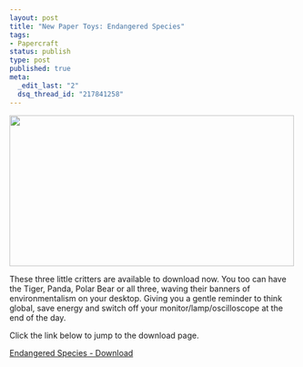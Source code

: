 ```yaml
--- 
layout: post
title: "New Paper Toys: Endangered Species"
tags: 
- Papercraft
status: publish
type: post
published: true
meta: 
  _edit_last: "2"
  dsq_thread_id: "217841258"
---
```

<p class="alignc"><a href="http://www.craig-russell.co.uk/papertoys/endangered-species/"><img class="aligncenter size-full wp-image-78" title="endangered-species" src="http://www.craig-russell.co.uk/wp-content/uploads/2008/09/endangered-species.jpg" alt="" width="500" height="265" /></a></p>

These three little critters are available to download now. You too can have the Tiger, Panda, Polar Bear or all three, waving their banners of environmentalism on your desktop. Giving you a gentle reminder to think global, save energy and switch off your monitor/lamp/oscilloscope at the end of the day.

Click the link below to jump to the download page.

<a href="http://www.craig-russell.co.uk/papertoy/">Endangered Species - Download</a>
